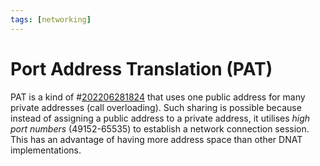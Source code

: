 ```yaml
---
tags: [networking]
---
```


# Port Address Translation (PAT)

PAT is a kind of #[202206281824](202206281824.md) that uses one public address for many private addresses (call overloading). Such sharing is possible because instead of assigning a public address to a private address, it utilises *high port numbers* (49152-65535) to establish a network connection session. This has an advantage of having more address space than other DNAT implementations.